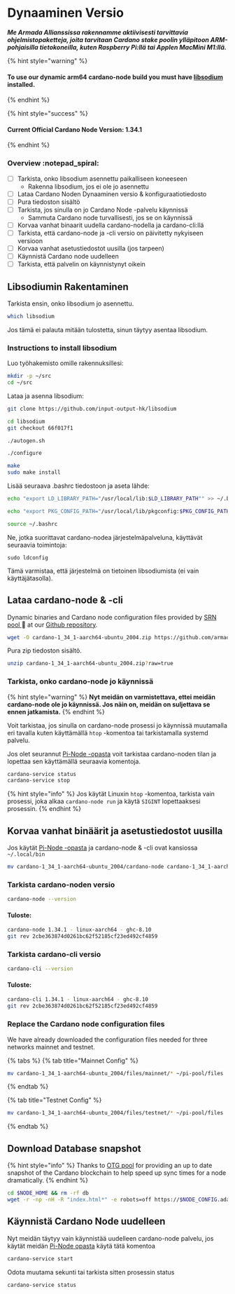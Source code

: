# Dynaaminen Versio

_**Me Armada Allianssissa rakennamme aktiivisesti tarvittavia ohjelmistopaketteja, joita tarvitaan Cardano stake poolin ylläpitoon ARM-pohjaisilla tietokoneilla, kuten Raspberry Pi:llä tai Applen MacMini M1:llä.**_

{% hint style="warning" %}
#### To use our dynamic arm64 cardano-node build you must have [libsodium](https://github.com/input-output-hk/libsodium) installed.
{% endhint %}

{% hint style="success" %}
#### Current Official Cardano Node Version: 1.34.1
{% endhint %}

### Overview :notepad\_spiral:

* [ ] Tarkista, onko libsodium asennettu paikalliseen koneeseen
  * Rakenna libsodium, jos ei ole jo asennettu
* [ ] Lataa Cardano Noden Dynaaminen versio & konfiguraatiotiedosto
* [ ] Pura tiedoston sisältö
* [ ] Tarkista, jos sinulla on jo Cardano Node -palvelu käynnissä
  * Sammuta Cardano node turvallisesti, jos se on käynnissä
* [ ] Korvaa vanhat binaarit uudella cardano-nodella ja cardano-cli:llä
* [ ] Tarkista, että cardano-node ja -cli versio on päivitetty nykyiseen versioon
* [ ] Korvaa vanhat asetustiedostot uusilla (jos tarpeen)
* [ ] Käynnistä Cardano node uudelleen
* [ ] Tarkista, että palvelin on käynnistynyt oikein

## Libsodiumin Rakentaminen

Tarkista ensin, onko libsodium jo asennettu.

```bash
which libsodium
```

Jos tämä ei palauta mitään tulostetta, sinun täytyy asentaa libsodium.

### Instructions to install libsodium

Luo työhakemisto omille rakennuksillesi:

```bash
mkdir -p ~/src
cd ~/src
```

Lataa ja asenna libsodium:

```bash
git clone https://github.com/input-output-hk/libsodium
```

```bash
cd libsodium
git checkout 66f017f1
```

```bash
./autogen.sh
```

```bash
./configure
```

```bash
make
sudo make install
```

Lisää seuraava .bashrc tiedostoon ja aseta lähde:

```bash
echo "export LD_LIBRARY_PATH="/usr/local/lib:$LD_LIBRARY_PATH"" >> ~/.bashrc

echo "export PKG_CONFIG_PATH="/usr/local/lib/pkgconfig:$PKG_CONFIG_PATH"" >> ~/.bashrc

source ~/.bashrc
```

Ne, jotka suorittavat cardano-nodea järjestelmäpalveluna, käyttävät seuraavia toimintoja:

```
sudo ldconfig
```

Tämä varmistaa, että järjestelmä on tietoinen libsodiumista (ei vain käyttäjätasolla).

## Lataa cardano-node & -cli

Dynamic binaries and Cardano node configuration files provided by [SRN pool ](https://armada-alliance.com/stake-pools/cc1b1c03798884c636703443a23b8d9e827d6c0417921600394198a0):pray: at our [Github repository](https://github.com/armada-alliance/cardano-node-binaries).

```bash
wget -O cardano-1_34_1-aarch64-ubuntu_2004.zip https://github.com/armada-alliance/cardano-node-binaries/blob/main/dynamic-binaries/1.34.1/cardano-1_34_1-aarch64-ubuntu_2004.zip?raw=true
```

Pura zip tiedoston sisältö.

```bash
unzip cardano-1_34_1-aarch64-ubuntu_2004.zip?raw=true
```

### Tarkista, onko cardano-node jo käynnissä

{% hint style="warning" %}
**Nyt meidän on varmistettava, ettei meidän cardano-node ole jo käynnissä. Jos näin on, meidän on suljettava se ennen jatkamista.**
{% endhint %}

Voit tarkistaa, jos sinulla on cardano-node prosessi jo käynnissä muutamalla eri tavalla kuten käyttämällä `htop` -komentoa tai tarkistamalla systemd palvelu.

Jos olet seurannut [Pi-Node -opasta](../pi-pool-tutorial/) voit tarkistaa cardano-noden tilan ja lopettaa sen käyttämällä seuraavia komentoja.

```bash
cardano-service status
cardano-service stop
```

{% hint style="info" %}
Jos käytät Linuxin `htop` -komentoa, tarkista vain prosessi, joka alkaa `cardano-node run` ja käytä `SIGINT` lopettaaksesi prosessin.
{% endhint %}

## Korvaa vanhat binäärit ja asetustiedostot uusilla

Jos käytät [Pi-Node -opasta](../pi-pool-tutorial/) ja cardano-node & -cli ovat kansiossa `~/.local/bin`

```bash
mv cardano-1_34_1-aarch64-ubuntu_2004/cardano-node cardano-1_34_1-aarch64-ubuntu_2004/cardano-cli ~/.local/bin
```

### Tarkista cardano-noden versio

```bash
cardano-node --version
```

#### Tuloste:

```bash
cardano-node 1.34.1 - linux-aarch64 - ghc-8.10
git rev 2cbe363874d0261bc62f52185cf23ed492cf4859
```

### Tarkista cardano-cli versio

```bash
cardano-cli --version
```

#### Tuloste:

```bash
cardano-cli 1.34.1 - linux-aarch64 - ghc-8.10
git rev 2cbe363874d0261bc62f52185cf23ed492cf4859
```

### Replace the Cardano node configuration files

We have already downloaded the configuration files needed for three networks mainnet and testnet.

{% tabs %}
{% tab title="Mainnet Config" %}
```bash
mv cardano-1_34_1-aarch64-ubuntu_2004/files/mainnet/* ~/pi-pool/files
```
{% endtab %}

{% tab title="Testnet Config" %}
```bash
mv cardano-1_34_1-aarch64-ubuntu_2004/files/testnet/* ~/pi-pool/files
```
{% endtab %}

## Download Database snapshot

{% hint style="info" %}
Thanks to [OTG pool](https://armada-alliance.com/stake-pools/c825168836c5bf850dec38567eb4771c2e03eea28658ff291df768ae) for providing an up to date  snapshot of the Cardano blockchain to help speed up sync times for a node dramatically.
{% endhint %}

```bash
cd $NODE_HOME && rm -rf db
wget -r -np -nH -R "index.html*" -e robots=off https://$NODE_CONFIG.adamantium.online/db/
```

## Käynnistä Cardano Node uudelleen

Nyt meidän täytyy vain käynnistää uudelleen cardano-node palvelu, jos käytät meidän [Pi-Node opasta](../pi-pool-tutorial/) käytä tätä komentoa

```bash
cardano-service start
```

Odota muutama sekunti tai tarkista sitten prosessin status

```bash
cardano-service status
```
